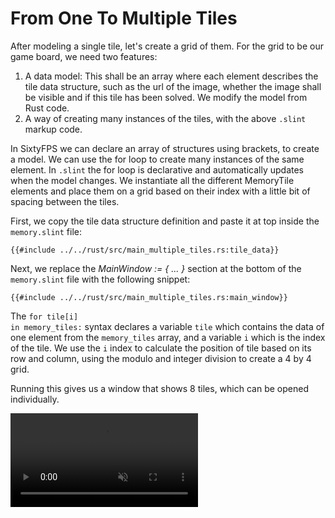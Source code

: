 # From One To Multiple Tiles

After modeling a single tile, let's create a grid of them. For the grid to be our game board, we need two features:

1. A data model: This shall be an array where each element describes the tile data structure, such as the
   url of the image, whether the image shall be visible and if this tile has been solved. We modify the model
   from Rust code.
1. A way of creating many instances of the tiles, with the above `.slint` markup code.

In SixtyFPS we can declare an array of structures using brackets, to create a model. We can use the <span class="hljs-keyword">for</span> loop
to create many instances of the same element. In `.slint` the for loop is declarative and automatically updates when
the model changes. We instantiate all the different <span class="hljs-title">MemoryTile</span> elements and place them on a grid based on their
index with a little bit of spacing between the tiles.

First, we copy the tile data structure definition and paste it at top inside the `memory.slint` file:

```60
{{#include ../../rust/src/main_multiple_tiles.rs:tile_data}}
```

Next, we replace the *<span class="hljs-title">MainWindow</span> := { ... }* section at the bottom of the `memory.slint` file with the following snippet:

```60
{{#include ../../rust/src/main_multiple_tiles.rs:main_window}}
```

The <code><span class="hljs-keyword">for</span> tile\[i\] <span class="hljs-keyword">in</span> memory_tiles:</code> syntax declares a variable `tile` which contains the data of one element from the `memory_tiles` array,
and a variable `i` which is the index of the tile. We use the `i` index to calculate the position of tile based on its row and column,
using the modulo and integer division to create a 4 by 4 grid.

Running this gives us a window that shows 8 tiles, which can be opened individually.

<video autoplay loop muted playsinline src="https://sixtyfps.io/blog/memory-game-tutorial/from-one-to-multiple-tiles.mp4"></video>
